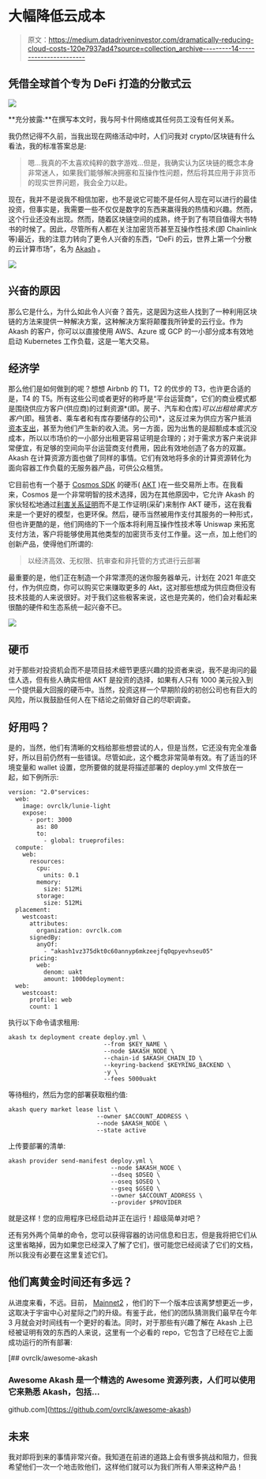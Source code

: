 # 大幅降低云成本

> 原文：<https://medium.datadriveninvestor.com/dramatically-reducing-cloud-costs-120e7937ad4?source=collection_archive---------14----------------------->

## 凭借全球首个专为 DeFi 打造的分散式云

![](img/fda6a04104877161add15d241b5f9f18.png)

**充分披露:**在撰写本文时，我与阿卡什网络或其任何员工没有任何关系。

我仍然记得不久前，当我出现在网络活动中时，人们问我对 crypto/区块链有什么看法，我的标准答案总是:

> 嗯…我真的不太喜欢纯粹的数字游戏…但是，我确实认为区块链的概念本身非常迷人，如果我们能够解决拥塞和互操作性问题，然后将其应用于非货币的现实世界问题，我会全力以赴。

现在，我并不是说我不相信加密，也不是说它可能不是任何人现在可以进行的最佳投资，但事实是，我需要一些不仅仅是数字的东西来赢得我的热情和兴趣。然而，这个行业还没有出现。然而，随着区块链空间的成熟，终于到了有项目值得大书特书的时候了。因此，尽管所有人都在关注加密货币甚至互操作性技术(即 Chainlink 等)最近，我的注意力转向了更令人兴奋的东西，“DeFi 的云，世界上第一个分散的云计算市场”，名为 [Akash](https://akash.network) 。

![](img/fdec985559446b41dd83d8ee3ba2043d.png)

## 兴奋的原因

那么它是什么，为什么如此令人兴奋？首先，这是因为这些人找到了一种利用区块链的方法来提供一种解决方案，这种解决方案将颠覆我所钟爱的云行业。作为 Akash 的客户，你可以以直接使用 AWS、Azure 或 GCP 的一小部分成本有效地启动 Kubernetes 工作负载，这是一笔大交易。

## 经济学

那么他们是如何做到的呢？想想 Airbnb 的 T1，T2 的优步的 T3，也许更合适的是，T4 的 T5。所有这些公司或者更好的称呼是“平台运营商”，它们的商业模式都是围绕供应方客户(供应商)的过剩资源*(即。房子、汽车和仓库)*可以出租给需求方客户*(即。租赁者、乘车者和有库存要储存的公司)*，这反过来为供应方客户抵消[资本支出](https://www.investopedia.com/terms/c/capitalexpenditure.asp)，甚至为他们产生新的收入流。另一方面，因为出售的是超额成本或沉没成本，所以以市场价的一小部分出租更容易证明是合理的；对于需求方客户来说非常便宜，有足够的空间向平台运营商支付费用，因此有效地创造了各方的双赢。Akash 在计算资源方面也做了同样的事情。它们有效地将多余的计算资源转化为面向容器工作负载的无服务器产品，可供公众租赁。

它目前也有一个基于 [Cosmos SDK](https://tendermint.com/sdk/) 的硬币( [AKT](https://coinmarketcap.com/currencies/akash-network/) )在一些交易所上市。在我看来，Cosmos 是一个非常明智的技术选择，因为在其他原因中，它允许 Akash 的家伙轻松地通过[利害关系证明](https://en.wikipedia.org/wiki/Proof_of_stake)而不是工作证明(采矿)来制作 AKT 硬币，这在我看来是一个更好的模型，也更环保。然后，硬币当然被用作支付其服务的一种形式，但也许更酷的是，他们网络的下一个版本将利用互操作性技术等 Uniswap 来拓宽支付方法，客户将能够使用其他类型的加密货币支付工作量。这一点，加上他们的创新产品，使得他们所谓的:

> 以经济高效、无权限、抗审查和非托管的方式进行云部署

最重要的是，他们正在制造一个非常漂亮的迷你服务器单元，计划在 2021 年底交付，作为供应商，你可以购买它来赚取更多的 Akt，这对那些想成为供应商但没有技术技能的人来说很好。对于我们这些极客来说，这也是完美的，他们会对看起来很酷的硬件和生态系统一起兴奋不已。

![](img/47fa24fa244c4dd7732f9bef7529ad5d.png)

## 硬币

对于那些对投资机会而不是项目技术细节更感兴趣的投资者来说，我不是询问的最佳人选，但有些人确实相信 AKT 是投资的选择，如果有人只有 1000 美元投入到一个提供最大回报的硬币中。当然，投资这样一个早期阶段的初创公司也有巨大的风险，所以我鼓励任何人在下结论之前做好自己的尽职调查。

## 好用吗？

是的，当然，他们有清晰的文档给那些想尝试的人，但是当然，它还没有完全准备好，所以目前仍然有一些错误。尽管如此，这个概念非常简单有效。有了适当的环境变量和 wallet 设置，您所要做的就是将描述部署的 deploy.yml 文件放在一起，如下例所示:

```
version: "2.0"services:
  web:
    image: ovrclk/lunie-light
    expose:
      - port: 3000
        as: 80
        to:
          - global: trueprofiles:
  compute:
    web:
      resources:
        cpu:
          units: 0.1
        memory:
          size: 512Mi
        storage:
          size: 512Mi
  placement:
    westcoast:
      attributes:
        organization: ovrclk.com
      signedBy:
        anyOf:
          - "akash1vz375dkt0c60annyp6mkzeejfq0qpyevhseu05"
      pricing:
        web: 
          denom: uakt
          amount: 1000deployment:
  web:
    westcoast:
      profile: web
      count: 1
```

执行以下命令请求租用:

```
akash tx deployment create deploy.yml \
                           --from $KEY_NAME \
                           --node $AKASH_NODE \
                           --chain-id $AKASH_CHAIN_ID \
                           --keyring-backend $KEYRING_BACKEND \
                           -y \
                           --fees 5000uakt
```

等待租约，然后为您的部署获取租约值:

```
akash query market lease list \ 
                         --owner $ACCOUNT_ADDRESS \
                         --node $AKASH_NODE \
                         --state active
```

上传要部署的清单:

```
akash provider send-manifest deploy.yml \
                             --node $AKASH_NODE \
                             --dseq $DSEQ \
                             --oseq $OSEQ \
                             --gseq $GSEQ \
                             --owner $ACCOUNT_ADDRESS \
                             --provider $PROVIDER
```

就是这样！您的应用程序已经启动并正在运行！超级简单对吧？

还有另外两个简单的命令，您可以获得容器的访问信息和日志，但是我将把它们从这里省略掉，因为如果您已经深入了解了它们，很可能您已经阅读了它们的文档，所以我没有必要在这里复述它们。

## 他们离黄金时间还有多远？

从进度来看，不远。目前， [Mainnet2](https://akash.network/blog/akash-decloud-mainnet-2-teaser/) ，他们的下一个版本应该离梦想更近一步，这取决于宇宙中心对星际之门的升级。有鉴于此，他们的团队猜测我们最早在今年 3 月就会对时间线有一个更好的看法。同时，对于那些有兴趣了解在 Akash 上已经被证明有效的东西的人来说，这里有一个必看的 repo，它包含了已经在它上面成功运行的所有部署:

[](https://github.com/ovrclk/awesome-akash) [## ovrclk/awesome-akash

### Awesome Akash 是一个精选的 Awesome 资源列表，人们可以使用它来熟悉 Akash，包括…

github.com](https://github.com/ovrclk/awesome-akash) 

## 未来

我对即将到来的事情非常兴奋。我知道在前进的道路上会有很多挑战和阻力，但我希望他们一次一个地击败他们，这样他们就可以为我们所有人带来这种产品！